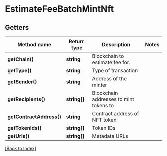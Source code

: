 # EstimateFeeBatchMintNft

## Getters

Method name | Return type | Description | Notes
------------ | ------------- | ------------- | -------------
**getChain()** | **string** | Blockchain to estimate fee for. |
**getType()** | **string** | Type of transaction |
**getSender()** | **string** | Address of the minter |
**getRecipients()** | **string[]** | Blockchain addresses to mint tokens to |
**getContractAddress()** | **string** | Contract address of NFT token |
**getTokenIds()** | **string[]** | Token IDs |
**getUrls()** | **string[]** | Metadata URLs |

[[Back to Index]](../index.md)
